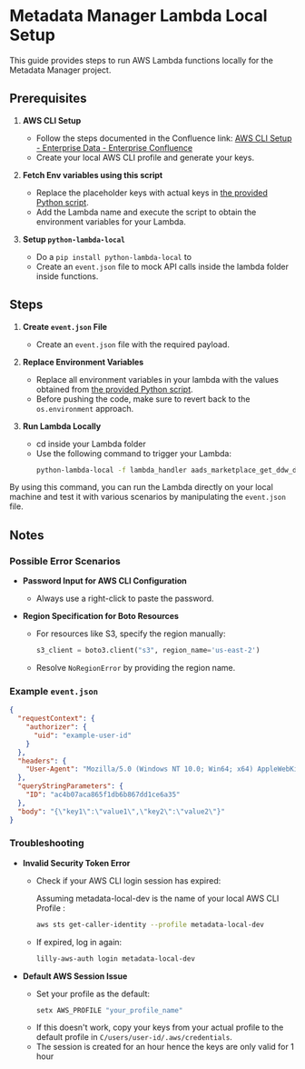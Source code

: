 # Metadata Manager Lambda Local Setup

This guide provides steps to run AWS Lambda functions locally for the Metadata Manager project.

## Prerequisites

1. **AWS CLI Setup**
   - Follow the steps documented in the Confluence link: [AWS CLI Setup - Enterprise Data - Enterprise Confluence](https://lilly-confluence.atlassian.net/wiki/spaces/EDB/pages/904006250/AWS+CLI+Setup)
   - Create your local AWS CLI profile and generate your keys.

2. **Fetch Env variables using this script**
   - Replace the placeholder keys with actual keys in [the provided Python script](https://github.com/Gurkeerat08/AWS-Lambda-Setup-Local/blob/main/environment_variables.py).
   - Add the Lambda name and execute the script to obtain the environment variables for your Lambda.

3. **Setup `python-lambda-local`**
   - Do a `pip install python-lambda-local` to 
   - Create an `event.json` file to mock API calls inside the lambda folder inside functions.

## Steps

1. **Create `event.json` File**
   - Create an `event.json` file with the required payload.

2. **Replace Environment Variables**
   - Replace all environment variables in your lambda with the values obtained from [the provided Python script](https://github.com/Gurkeerat08/AWS-Lambda-Setup-Local/blob/main/environment_variables.py).
   - Before pushing the code, make sure to revert back to the `os.environment` approach.

3. **Run Lambda Locally**
   - cd inside your Lambda folder
   - Use the following command to trigger your Lambda:
     ```bash
     python-lambda-local -f lambda_handler aads_marketplace_get_ddw_data_request_history.py event.json
     ```

By using this command, you can run the Lambda directly on your local machine and test it with various scenarios by manipulating the `event.json` file.

## Notes

### Possible Error Scenarios

- **Password Input for AWS CLI Configuration**
  - Always use a right-click to paste the password.

- **Region Specification for Boto Resources**
  - For resources like S3, specify the region manually:
    ```python
    s3_client = boto3.client("s3", region_name='us-east-2')
    ```
  - Resolve `NoRegionError` by providing the region name.

### Example `event.json`

```json
{
  "requestContext": {
    "authorizer": {
      "uid": "example-user-id"
    }
  },
  "headers": {
    "User-Agent": "Mozilla/5.0 (Windows NT 10.0; Win64; x64) AppleWebKit/537.36 (KHTML, like Gecko) Chrome/58.0.3029.110 Safari/537.3"
  },
  "queryStringParameters": {
    "ID": "ac4b07aca865f1db6b867dd1ce6a35"
  },
  "body": "{\"key1\":\"value1\",\"key2\":\"value2\"}"
}
```

### Troubleshooting

- **Invalid Security Token Error**
  - Check if your AWS CLI login session has expired:

    Assuming metadata-local-dev is the name of your local AWS CLI Profile : 

    ```bash
    aws sts get-caller-identity --profile metadata-local-dev
    ```
  - If expired, log in again:
    ```bash
    lilly-aws-auth login metadata-local-dev
    ```

- **Default AWS Session Issue**
  - Set your profile as the default:
    ```bash
    setx AWS_PROFILE "your_profile_name"
    ```
  - If this doesn't work, copy your keys from your actual profile to the default profile in `C/users/user-id/.aws/credentials`.
  - The session is created for an hour hence the keys are only valid for 1 hour